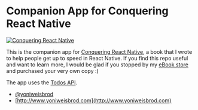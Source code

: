 # Companion App for Conquering React Native

[![Conquering React Native](http://s22.postimg.org/h4ruypz0x/helmet_with_background.png)](https://gumroad.com/l/conqueringreactnative)

This is the companion app for [Conquering React Native](http://www.conqueringreactnative.com/), a book that I wrote to help people get up to speed in React Native. If you find this repo useful and want to learn more, I would be glad if you stopped by my [eBook store](https://gumroad.com/l/conqueringreactnative) and purchased your very own copy :)

The app uses the [Todos API](https://github.com/yonibot/Todos-API).



* [@yoniweisbrod](https://twitter.com/yoniweisbrod)
* [http://www.yoniweisbrod.com](http://www.yoniweisbrod.com)
